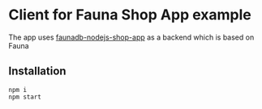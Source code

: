 # Client for Fauna Shop App example
The app uses [faunadb-nodejs-shop-app](https://github.com/tigger9flow/faunadb-nodejs-shop-app.git) as a backend
which is based on Fauna 

## Installation
```
npm i
npm start
```

